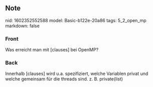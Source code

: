## Note
nid: 1602352552588
model: Basic-b122e-20a86
tags: 5_2_open_mp
markdown: false

### Front
Was erreicht man mit [clauses] bei OpenMP?

### Back
Innerhalb [clauses] wird u.a. spezifiziert, welche Variablen privat und welche gemeinsam für die threads sind. z. B. private(list)
